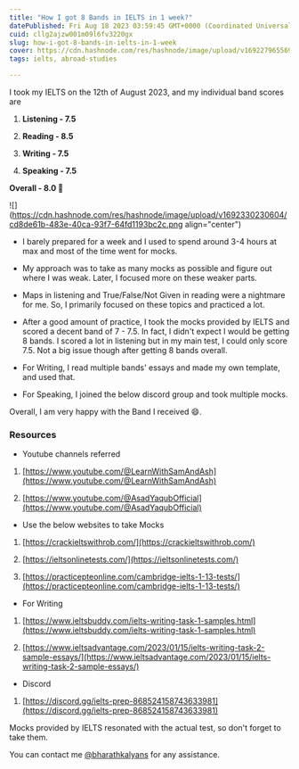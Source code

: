 ```yaml
---
title: "How I got 8 Bands in IELTS in 1 week?"
datePublished: Fri Aug 18 2023 03:59:45 GMT+0000 (Coordinated Universal Time)
cuid: cllg2ajzw001m09l6fv3220gx
slug: how-i-got-8-bands-in-ielts-in-1-week
cover: https://cdn.hashnode.com/res/hashnode/image/upload/v1692279655698/ba67fee0-afb7-4ebb-8a78-4e4f11b0b802.png
tags: ielts, abroad-studies

---
```


I took my IELTS on the 12th of August 2023, and my individual band scores are

1. **Listening - 7.5**
    
2. **Reading - 8.5**
    
3. **Writing - 7.5**
    
4. **Speaking - 7.5**
    

**Overall - 8.0 🥹**

![](https://cdn.hashnode.com/res/hashnode/image/upload/v1692330230604/cd8de61b-483e-40ca-93f7-64fd1193bc2c.png align="center")

* I barely prepared for a week and I used to spend around 3-4 hours at max and most of the time went for mocks.
    
* My approach was to take as many mocks as possible and figure out where I was weak. Later, I focused more on these weaker parts.
    
* Maps in listening and True/False/Not Given in reading were a nightmare for me. So, I primarily focused on these topics and practiced a lot.
    
* After a good amount of practice, I took the mocks provided by IELTS and scored a decent band of 7 - 7.5. In fact, I didn't expect I would be getting 8 bands. I scored a lot in listening but in my main test, I could only score 7.5. Not a big issue though after getting 8 bands overall.
    
* For Writing, I read multiple bands' essays and made my own template, and used that.
    
* For Speaking, I joined the below discord group and took multiple mocks.
    

Overall, I am very happy with the Band I received 😄.

### Resources

* Youtube channels referred
    

1. [https://www.youtube.com/@LearnWithSamAndAsh](https://www.youtube.com/@LearnWithSamAndAsh)
    
2. [https://www.youtube.com/@AsadYaqubOfficial](https://www.youtube.com/@AsadYaqubOfficial)
    

* Use the below websites to take Mocks
    

1. [https://crackieltswithrob.com/](https://crackieltswithrob.com/)
    
2. [https://ieltsonlinetests.com/](https://ieltsonlinetests.com/)
    
3. [https://practicepteonline.com/cambridge-ielts-1-13-tests/](https://practicepteonline.com/cambridge-ielts-1-13-tests/)
    

* For Writing
    

1. [https://www.ieltsbuddy.com/ielts-writing-task-1-samples.html](https://www.ieltsbuddy.com/ielts-writing-task-1-samples.html)
    
2. [https://www.ieltsadvantage.com/2023/01/15/ielts-writing-task-2-sample-essays/](https://www.ieltsadvantage.com/2023/01/15/ielts-writing-task-2-sample-essays/)
    

* Discord
    

1. [https://discord.gg/ielts-prep-868524158743633981](https://discord.gg/ielts-prep-868524158743633981)
    

Mocks provided by IELTS resonated with the actual test, so don't forget to take them.

You can contact me [@bharathkalyans](https://twitter.com/bharathkalyans) for any assistance.
